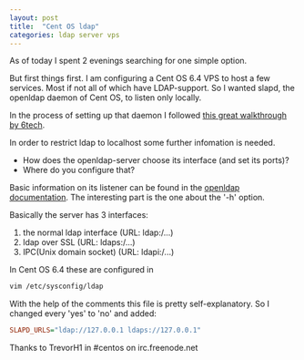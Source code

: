 ```yaml
---
layout: post
title:  "Cent OS ldap"
categories: ldap server vps 
---
```


As of today I spent 2 evenings searching for one simple option.

But first things first. I am configuring a Cent OS 6.4 VPS to host a few services. Most if not all of which have LDAP-support. So I wanted slapd, the openldap daemon of Cent OS, to listen only locally.

In the process of setting up that daemon I followed [this great walkthrough by 6tech](http://www.6tech.org/2013/01/ldap-server-and-centos-6-3/).

In order to restrict ldap to localhost some further infomation is needed. 
* How does the openldap-server choose its interface (and set its ports)?
* Where do you configure that?

Basic information on its listener can be found  in the [openldap documentation](http://www.openldap.org/doc/admin24/runningslapd.html). The interesting part is the one about the '-h' option.

Basically the server has 3 interfaces:
1. the normal ldap interface (URL: ldap:/...)
2. ldap over SSL (URL: ldaps:/...)
3. IPC(Unix domain socket) (URL: ldapi:/...)

In Cent OS 6.4 these are configured in 

``` bash
vim /etc/sysconfig/ldap
```

With the help of the comments this file is pretty self-explanatory. So I changed every 'yes' to 'no' and added:

``` ini
SLAPD_URLS="ldap://127.0.0.1 ldaps://127.0.0.1"
```

Thanks to TrevorH1 in #centos on irc.freenode.net 

